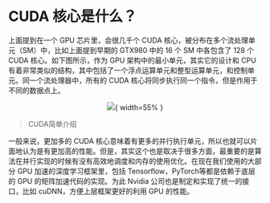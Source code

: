 # CUDA 核心是什么？

上面提到在一个 GPU 芯片里，会很几千个 CUDA 核心，被分布在多个流处理单元（SM）中，比如上面提到早期的 GTX980 中的 16 个 SM 中各包含了 128 个 CUDA 核心。如下图所示，作为 GPU 架构中的最小单元，其实它的设计和 CPU 有着非常类似的结构，其中包括了一个浮点运算单元和整型运算单元，和控制单元。同一个流处理器中，所有的 CUDA 核心将同步执行同一个指令，但是作用于不同的数据点上。

<center>

![](http://images.iterate.site/blog/image/20190722/5v4B86JFuSbV.jpg?imageslim){ width=55% }

</center>

> CUDA简单介绍

一般来说，更加多的 CUDA 核心意味着有更多的并行执行单元，所以也就可以片面地认为是有更加高的性能。但是，其实这个也是取决于很多方面，最重要的是算法在并行实现的时候有没有高效地调度和内存的使用优化。在现在我们使用的大部分 GPU 加速的深度学习框架里，包括 Tensorflow，PyTorch等都是依赖于底层的 GPU 的矩阵加速代码的实现。为此 Nvidia 公司也是制定和实现了统一的接口，比如 cuDNN，方便上层框架更好的利用 GPU 的性能。
